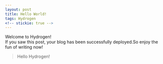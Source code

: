 ```yaml
---
layout: post
title: Hello World!
tags: Hydrogen
<!-- stickie: true -->
---
```


Welcome to Hydrogen!<br>If you saw this post, your blog has been successfully deployed.So enjoy the fun of writing now!

> Hello Hydrogen!
